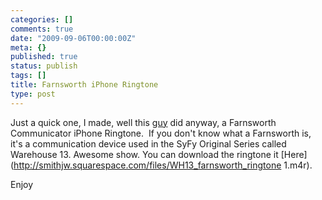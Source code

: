 ```yaml
---
categories: []
comments: true
date: "2009-09-06T00:00:00Z"
meta: {}
published: true
status: publish
tags: []
title: Farnsworth iPhone Ringtone
type: post
---
```

Just a quick one, I made, well this 
[guy](http://forums.syfy.com/index.php?showuser=3006598) did anyway, a Farnsworth Communicator iPhone Ringtone.  If you don't know what a Farnsworth is, it's a communication device used in the SyFy Original Series called Warehouse 13. Awesome show. You can download the ringtone it 
[Here](http://smithjw.squarespace.com/files/WH13_farnsworth_ringtone 1.m4r).

Enjoy
